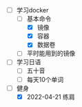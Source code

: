 - [ ] 学习docker
  - [ ] 基本命令
    - [x] 镜像
    - [x] 容器
    - [x] 数据卷
  - [ ] 平时能用到的镜像
- [ ] 学习日语
  - [ ] 五十音
  - [ ] 每天10个单词
- [ ] 健身
  - [x] 2022-04-21 练肩